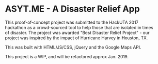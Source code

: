 # ASYT.ME - A Disaster Relief App
This proof-of-concept project was submitted to the HackUTA 2017 hackathon as a crowd-sourced tool to help those that are isolated in times of disaster. The project was awarded "Best Disaster Relief Project" - our project was inspired by the impact of Hurricane Harvey in Houston, TX.

This was built with HTML/JS/CSS, jQuery and the Google Maps API.

This project is a WIP, and will be refactored approx Jan. 2019.
